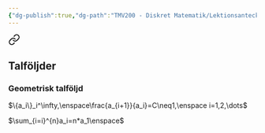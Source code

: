```yaml
---
{"dg-publish":true,"dg-path":"TMV200 - Diskret Matematik/Lektionsanteckningar/Samlingar/Talföljder.md","permalink":"/TMV200 - Diskret Matematik/Lektionsanteckningar/Samlingar/Talföljder/"}
---
```



<div class="transclusion internal-embed is-loaded"><a class="markdown-embed-link" href="/tmv-200-diskret-matematik/lektionsanteckningar/2024-09-23/#talfoeljder" aria-label="Open link"><svg xmlns="http://www.w3.org/2000/svg" width="24" height="24" viewBox="0 0 24 24" fill="none" stroke="currentColor" stroke-width="2" stroke-linecap="round" stroke-linejoin="round" class="svg-icon lucide-link"><path d="M10 13a5 5 0 0 0 7.54.54l3-3a5 5 0 0 0-7.07-7.07l-1.72 1.71"></path><path d="M14 11a5 5 0 0 0-7.54-.54l-3 3a5 5 0 0 0 7.07 7.07l1.71-1.71"></path></svg></a><div class="markdown-embed">



## Talföljder

### Geometrisk talföljd

$\{a_i\}_i^\infty,\enspace\frac{a_{i+1}}{a_i}=C\neq1,\enspace i=1,2,\dots$

$\sum_{i=i}^{n}a_i=n*a_1\enspace$


</div></div>

